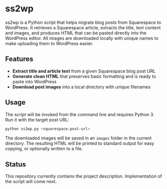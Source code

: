 # ss2wp

ss2wp is a Python script that helps migrate blog posts from Squarespace to WordPress. It retrieves a Squarespace article, extracts the title, text content and images, and produces HTML that can be pasted directly into the WordPress editor. All images are downloaded locally with unique names to make uploading them to WordPress easier.

## Features

- **Extract title and article text** from a given Squarespace blog post URL
- **Generate clean HTML** that preserves basic formatting and is ready to paste into WordPress
- **Download post images** into a local directory with unique filenames

## Usage

The script will be invoked from the command line and requires Python 3. Run it with the target post URL:

```bash
python ss2wp.py <squarespace-post-url>
```

The downloaded images will be saved in an `images` folder in the current directory. The resulting HTML will be printed to standard output for easy copying, or optionally written to a file.

## Status

This repository currently contains the project description. Implementation of the script will come next.

